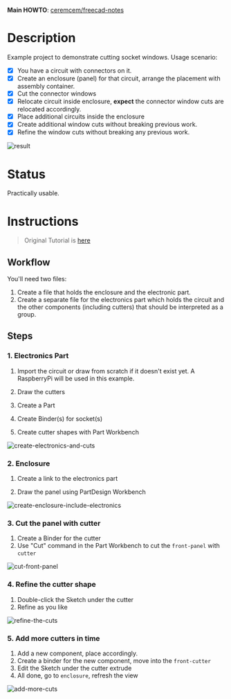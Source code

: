**Main HOWTO**: [ceremcem/freecad-notes](https://github.com/ceremcem/freecad-notes)

# Description

Example project to demonstrate cutting socket windows. Usage scenario: 

- [x] You have a circuit with connectors on it.
- [x] Create an enclosure (panel) for that circuit, arrange the placement with assembly container. 
- [x] Cut the connector windows 
- [x] Relocate circuit inside enclosure, **expect** the connector window cuts are relocated accordingly. 
- [x] Place additional circuits inside the enclosure 
- [x] Create additional window cuts without breaking previous work.
- [x] Refine the window cuts without breaking any previous work.

![result](https://user-images.githubusercontent.com/6639874/45268003-2df9ec00-b47f-11e8-894e-92f6214c3713.gif)

# Status 

Practically usable.

# Instructions

> Original Tutorial is [here](https://github.com/realthunder/FreeCAD_assembly3/wiki/Modeling-using-Assembly)

## Workflow 

You'll need two files: 

1. Create a file that holds the enclosure and the electronic part.
2. Create a separate file for the electronics part which holds the circuit and the other components (including cutters) that should be interpreted as a group. 

## Steps 

### 1. Electronics Part 

1. Import the circuit or draw from scratch if it doesn't exist yet. A RaspberryPi will be used in this example.

2. Draw the cutters

  1. Create a Part 
  2. Create Binder(s) for socket(s)
  3. Create cutter shapes with Part Workbench 
  
  ![create-electronics-and-cuts](https://user-images.githubusercontent.com/6639874/45267486-f20e5900-b475-11e8-801d-ef517e4e2cc9.gif)

### 2. Enclosure 

1. Create a link to the electronics part 

2. Draw the panel using PartDesign Workbench

![create-enclosure-include-electronics](https://user-images.githubusercontent.com/6639874/45267641-e4a69e00-b478-11e8-9509-98893d83eeee.gif)

### 3. Cut the panel with cutter

1. Create a Binder for the cutter 
2. Use "Cut" command in the Part Workbench to cut the `front-panel` with `cutter`

![cut-front-panel](https://user-images.githubusercontent.com/6639874/45267662-7a422d80-b479-11e8-92d9-f66e95c048e0.gif)

### 4. Refine the cutter shape 

1. Double-click the Sketch under the cutter
2. Refine as you like

![refine-the-cuts](https://user-images.githubusercontent.com/6639874/45267676-c3927d00-b479-11e8-84d2-50773c2ae013.gif)

### 5. Add more cutters in time

1. Add a new component, place accordingly. 
2. Create a binder for the new component, move into the `front-cutter`
3. Edit the Sketch under the cutter extrude 
4. All done, go to `enclosure`, refresh the view

![add-more-cuts](https://user-images.githubusercontent.com/6639874/45267929-08201780-b47e-11e8-82af-db39824790b5.gif)
